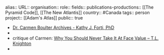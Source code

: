 alias::
URL::
organisation::
role:: 
fields::
publications-productions:: [[The Pyramid Code]], [[The New Atlantis]] 
country:: #Canada 
tags:: person
project:: [[Adam's Atlas]] 
public:: true

- [Dr. Carmen Boulter Archives - Kathy J. Forti, PhD](https://trinfinity8.com/tag/dr-carmen-boulter/)
-
- critique of Carmen: [Why You Should Never Take It At Face Value – T.L. Knighton](https://tlknighton.wordpress.com/2017/04/30/why-you-should-never-take-it-at-face-value/)
-